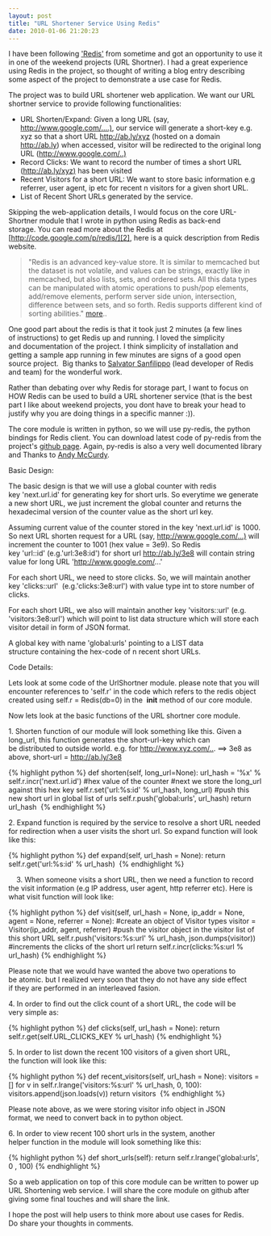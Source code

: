 ```yaml
---
layout: post
title: "URL Shortener Service Using Redis"
date: 2010-01-06 21:20:23
---
```


I have been following ['Redis'][1] from sometime and got an opportunity to use it in one of the weekend projects (URL Shortner). I had a great experience using Redis in the project, so thought of writing a blog entry describing some aspect of the project to demonstrate a use case for Redis.

The project was to build URL shortener web application. We want our URL shortner service to provide following functionalities:

* URL Shorten/Expand: Given a long URL (say, <http://www.google.com/....)>, our service will generate a short-key e.g. xyz so that a short URL <http://ab.ly/xyz> (hosted on a domain <http://ab.ly>) when accessed, visitor will be redirected to the original long URL (<http://www.google.com/..)>
* Record Clicks: We want to record the number of times a short URL (<http://ab.ly/xyz)> has been visited
* Recent Visitors for a short URL: We want to store basic information e.g referrer, user agent, ip etc for recent n visitors for a given short URL.
* List of Recent Short URLs generated by the service.

Skipping the web-application details, I would focus on the core URL-Shortner module that I wrote in python using Redis as back-end storage. You can read more about the Redis at [http://code.google.com/p/redis/][2], here is a quick description from Redis website.

> "Redis is an advanced key-value store. It is similar to memcached but the dataset is not volatile, and values can be strings, exactly like in memcached, but also lists, sets, and ordered sets. All this data types can be manipulated with atomic operations to push/pop elements, add/remove elements, perform server side union, intersection, difference between sets, and so forth. Redis supports different kind of sorting abilities." [more][3]..

One good part about the redis is that it took just 2 minutes (a few lines of instructions) to get Redis up and running. I loved the simplicity and documentation of the project. I think simplicity of installation and getting a sample app running in few minutes are signs of a good open source project.  Big thanks to [Salvator Sanfilippo][4] (lead developer of Redis and team) for the wonderful work. 

Rather than debating over why Redis for storage part, I want to focus on HOW Redis can be used to build a URL shortener service (that is the best part I like about weekend projects, you dont have to break your head to justify why you are doing things in a specific manner :)).

The core module is written in python, so we will use py-redis, the python bindings for Redis client. You can download latest code of py-redis from the project's [github page][5]. Again, py-redis is also a very well documented library and Thanks to [Andy McCurdy][6].

Basic Design:

The basic design is that we will use a global counter with redis key 'next.url.id' for generating key for short urls. So everytime we generate a new short URL, we just increment the global counter and returns the hexadecimal version of the counter value as the short url key.

Assuming current value of the counter stored in the key 'next.url.id' is 1000. So next URL shorten request for a URL (say, <http://www.google.com/...)> will increment the counter to 1001 (hex value = 3e9). So Redis key 'url:<short-url-key>:id' (e.g.'url:3e8:id') for short url <http://ab.ly/3e8> will contain string value for long URL 'http://www.google.com/...'

For each short URL, we need to store clicks. So, we will maintain another key 'clicks:<short-url-key>:url'  (e.g.'clicks:3e8:url') with value type int to store number of clicks.

For each short URL, we also will maintain another key 'visitors:<short-url-key>:url' (e.g. 'visitors:3e8:url') which will point to list data structure which will store each visitor detail in form of JSON format. 

A global key with name 'global:urls' pointing to a LIST data structure containing the hex-code of n recent short URLs.

Code Details:

Lets look at some code of the UrlShortner module. please note that you will encounter references to 'self.r' in the code which refers to the redis object created using self.r = Redis(db=0) in the  __init__ method of our core module.

Now lets look at the basic functions of the URL shortner core module.

1\. Shorten function of our module will look something like this. Given a long_url, this function generates the short-url-key which can be distributed to outside world. e.g. for <http://www.xyz.com/..>. ==> 3e8 as above, short-url = <http://ab.ly/3e8>

{% highlight python %}
  def shorten(self, long_url=None):
    url_hash = '%x' % self.r.incr('next.url.id') #hex value of the counter
    #next we store the long_url against this hex key
    self.r.set('url:%s:id' % url_hash, long_url)
    #push this new short url in global list of urls
    self.r.push('global:urls', url_hash)
    return url_hash 
{% endhighlight %}

2\. Expand function is required by the service to resolve a short URL needed for redirection when a user visits the short url. So expand function will look like this:

{% highlight python %}
  def expand(self, url_hash = None):
    return self.r.get('url:%s:id' % url_hash) 
{% endhighlight %}

    3. When someone visits a short URL, then we need a function to record the visit information (e.g IP address, user agent, http referrer etc). Here is what visit function will look like:

{% highlight python %}
  def visit(self, url_hash = None, ip_addr = None, agent = None, referrer = None):
    #create an object of Visitor types
    visitor = Visitor(ip_addr, agent, referrer)
    #push the visitor object in the visitor list of this short URL
    self.r.push('visitors:%s:url' % url_hash, json.dumps(visitor))
    #increments the clicks of the short url
    return self.r.incr(clicks:%s:url % url_hash)
{% endhighlight %}

Please note that we would have wanted the above two operations to be atomic. but I realized very soon that they do not have any side effect if they are performed in an interleaved fasion. 

4\. In order to find out the click count of a short URL, the code will be very simple as:

{% highlight python %}
  def clicks(self, url_hash = None):
    return self.r.get(self.URL_CLICKS_KEY % url_hash)
{% endhighlight %}

5\. In order to list down the recent 100 visitors of a given short URL, the function will look like this:

{% highlight python %}
  def recent_visitors(self, url_hash = None):
    visitors = []
    for v in self.r.lrange('visitors:%s:url' % url_hash, 0, 100):
      visitors.append(json.loads(v))
    return visitors 
{% endhighlight %}

Please note above, as we were storing visitor info object in JSON format, we need to convert back in to python object.        

6\. In order to view recent 100 short urls in the system, another helper function in the module will look something like this:

{% highlight python %}
  def short_urls(self):
    return self.r.lrange('global:urls', 0 , 100)
{% endhighlight %}

So a web application on top of this core module can be written to power up URL Shortening web service. I will share the core module on github after giving some final touches and will share the link. 

I hope the post will help users to think more about use cases for Redis. Do share your thoughts in comments.

[1]: http://github.com/antirez/redis
[2]: http://code.google.com/p/redis/<mce:script%20type=
[3]: http://code.google.com/p/redis/
[4]: http://www.twitter.com/antirez
[5]: http://github.com/andymccurdy/redis-py/
[6]: http://github.com/andymccurdy
